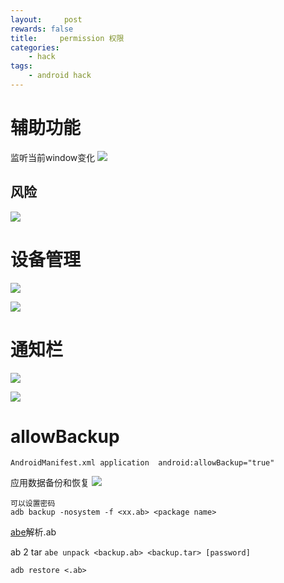 ```yaml
---
layout:     post
rewards: false
title:     permission 权限
categories:
    - hack
tags:
    - android hack
---
```


# 辅助功能
监听当前window变化
![](https://ws1.sinaimg.cn/large/006tNc79gy1fzs288x1spj31ey0s0qbk.jpg)


## 风险
![](https://ws4.sinaimg.cn/large/006tNc79gy1fzs2bmm3a0j31g00jawlw.jpg)

# 设备管理
![](https://ws1.sinaimg.cn/large/006tNc79gy1fzs2e98o25j31bg0u0dpl.jpg)

![](https://ws4.sinaimg.cn/large/006tNc79gy1fzs2eknkzxj31fu0lkjui.jpg)

# 通知栏

![](https://ws3.sinaimg.cn/large/006tNc79gy1fzs2gksmrjj31hg0p0tgi.jpg)

![](https://ws3.sinaimg.cn/large/006tNc79gy1fzs2gxsyjpj31gi0gijv0.jpg)


# allowBackup

`AndroidManifest.xml application  android:allowBackup="true"`

应用数据备份和恢复
![](https://ws1.sinaimg.cn/large/006tNc79gy1fzsbbo0bjjj31fy0sm7kf.jpg)

```
可以设置密码
adb backup -nosystem -f <xx.ab> <package name>
```

[abe](https://github.com/nelenkov/android-backup-extractor)解析.ab

ab 2 tar
`abe unpack <backup.ab> <backup.tar> [password]`

`adb restore <.ab>`